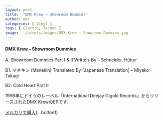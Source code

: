 ```yaml
---
layout: post
title:  "DMX Krew – Showroom Dummies"
author: mmr
categories: [ Vinyl ]
tags: [ Electro, Techno ]
image: ../assets/images/DMX Krew – Showroom Dummies.jpg
---
```


#### DMX Krew – Showroom Dummies

A. Showroom Dummies Part I & II
Written-By – Schneider, Hütter

B1. マネキン (Manekin)
Translated By [Japanese Translation] – Miyako Takagi

B2. Cold Heart Part II

1998年にドイツのレーベル「International Deejay Gigolo Records」からリリースされたDMX KrewのEPです。


[メルカリで購入](https://jp.mercari.com/item/m39073656951){: .button1}

